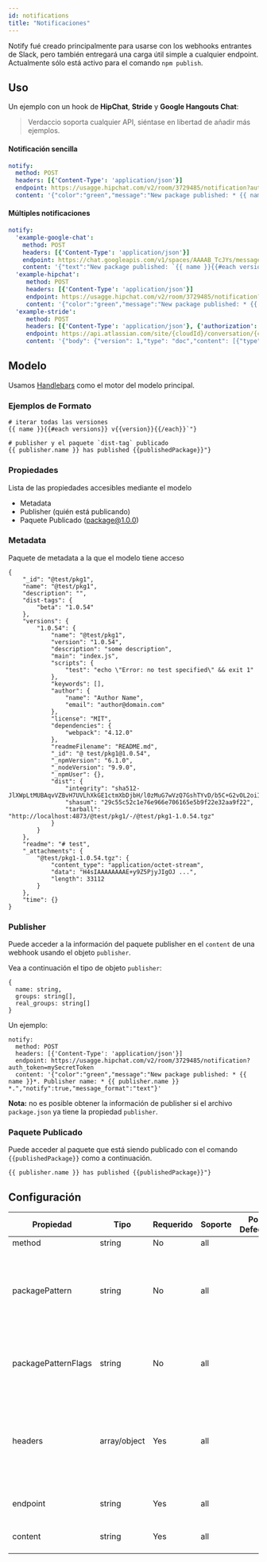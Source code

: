 ```yaml
---
id: notifications
title: "Notificaciones"
---
```

Notify fué creado principalmente para usarse con los webhooks entrantes de Slack, pero también entregará una carga útil simple a cualquier endpoint. Actualmente sólo está activo para el comando `npm publish`.

## Uso

Un ejemplo con un hook de **HipChat**, **Stride** y **Google Hangouts Chat**:

> Verdaccio soporta cualquier API, siéntase en libertad de añadir más ejemplos.

#### Notificación sencilla

```yaml
notify:
  method: POST
  headers: [{'Content-Type': 'application/json'}]
  endpoint: https://usagge.hipchat.com/v2/room/3729485/notification?auth_token=mySecretToken
  content: '{"color":"green","message":"New package published: * {{ name }}*","notify":true,"message_format":"text"}'
```

#### Múltiples notificaciones

```yaml
notify:
  'example-google-chat':
    method: POST
    headers: [{'Content-Type': 'application/json'}]
    endpoint: https://chat.googleapis.com/v1/spaces/AAAAB_TcJYs/messages?key=myKey&token=myToken
    content: '{"text":"New package published: `{{ name }}{{#each versions}} v{{version}}{{/each}}`"}'
  'example-hipchat':
     method: POST
     headers: [{'Content-Type': 'application/json'}]
     endpoint: https://usagge.hipchat.com/v2/room/3729485/notification?auth_token=mySecretToken
     content: '{"color":"green","message":"New package published: * {{ name }}*","notify":true,"message_format":"text"}'
  'example-stride':
     method: POST
     headers: [{'Content-Type': 'application/json'}, {'authorization': 'Bearer secretToken'}]
     endpoint: https://api.atlassian.com/site/{cloudId}/conversation/{conversationId}/message
     content: '{"body": {"version": 1,"type": "doc","content": [{"type": "paragraph","content": [{"type": "text","text": "New package published: * {{ name }}* Publisher name: * {{ publisher.name }}"}]}]}}'     
```

## Modelo

Usamos [Handlebars](https://handlebarsjs.com/) como el motor del modelo principal.

### Ejemplos de Formato

    # iterar todas las versiones
    {{ name }}{{#each versions}} v{{version}}{{/each}}`"}
    
    # publisher y el paquete `dist-tag` publicado
    {{ publisher.name }} has published {{publishedPackage}}"}
    

### Propiedades

Lista de las propiedades accesibles mediante el modelo

* Metadata
* Publisher (quién está publicando)
* Paquete Publicado (package@1.0.0)

### Metadata

Paquete de metadata a la que el modelo tiene acceso

    {
        "_id": "@test/pkg1",
        "name": "@test/pkg1",
        "description": "",
        "dist-tags": {
            "beta": "1.0.54"
        },
        "versions": {
            "1.0.54": {
                "name": "@test/pkg1",
                "version": "1.0.54",
                "description": "some description",
                "main": "index.js",
                "scripts": {
                    "test": "echo \"Error: no test specified\" && exit 1"
                },
                "keywords": [],
                "author": {
                    "name": "Author Name",
                    "email": "author@domain.com"
                },
                "license": "MIT",
                "dependencies": {
                    "webpack": "4.12.0"
                },
                "readmeFilename": "README.md",
                "_id": "@ test/pkg1@1.0.54",
                "_npmVersion": "6.1.0",
                "_nodeVersion": "9.9.0",
                "_npmUser": {},
                "dist": {
                    "integrity": "sha512-JlXWpLtMUBAqvVZBvH7UVLhXkGE1ctmXbDjbH/l0zMuG7wVzQ7GshTYvD/b5C+G2vOL2oiIS1RtayA/kKkTwKw==",
                    "shasum": "29c55c52c1e76e966e706165e5b9f22e32aa9f22",
                    "tarball": "http://localhost:4873/@test/pkg1/-/@test/pkg1-1.0.54.tgz"
                }
            }
        },
        "readme": "# test",
        "_attachments": {
            "@test/pkg1-1.0.54.tgz": {
                "content_type": "application/octet-stream",
                "data": "H4sIAAAAAAAAE+y9Z5PjyJIgOJ ...",
                "length": 33112
            }
        },
        "time": {}
    }
    

### Publisher

Puede acceder a la información del paquete publisher en el `content` de una webhook usando el objeto `publisher`.

Vea a continuación el tipo de objeto `publisher`:

    {
      name: string,
      groups: string[],
      real_groups: string[]
    }
    

Un ejemplo:

    notify:
      method: POST
      headers: [{'Content-Type': 'application/json'}]
      endpoint: https://usagge.hipchat.com/v2/room/3729485/notification?auth_token=mySecretToken
      content: '{"color":"green","message":"New package published: * {{ name }}*. Publisher name: * {{ publisher.name }} *.","notify":true,"message_format":"text"}'
    

**Nota:** no es posible obtener la información de publisher si el archivo `package.json` ya tiene la propiedad `publisher`.

### Paquete Publicado

Puede acceder al paquete que está siendo publicado con el comando `{{publishedPackage}}` como a continuación.

    {{ publisher.name }} has published {{publishedPackage}}"}
    

## Configuración

| Propiedad           | Tipo         | Requerido | Soporte | Por Defecto | Descripción                                                                                  |
| ------------------- | ------------ | --------- | ------- | ----------- | -------------------------------------------------------------------------------------------- |
| method              | string       | No        | all     |             | HTTP verb                                                                                    |
| packagePattern      | string       | No        | all     |             | Solo ejecutar esta notificación si el nombre del paquete coincide con la expresión regular   |
| packagePatternFlags | string       | No        | all     |             | Cualquier bandera para ser usada con la expresión regular                                    |
| headers             | array/object | Yes       | all     |             | Si el endpoint requiere encabezados específicos, defínelos aquí como un arreglo (key:value). |
| endpoint            | string       | Yes       | all     |             | define el URL para el endpoint                                                               |
| content             | string       | Yes       | all     |             | cualquier expresión [Handlebar](https://handlebarsjs.com/)                                   |